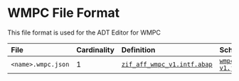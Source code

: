 # WMPC File Format
This file format is used for the ADT Editor for WMPC

File | Cardinality | Definition | Schema | Example
:--- | :---  | :--- | :--- | :---
`<name>.wmpc.json` | 1 | [`zif_aff_wmpc_v1.intf.abap`](./type/zif_aff_wmpc_v1.intf.abap) | [`wmpc-v1.json`](./wmpc-v1.json) | [`zwmpc_test_home.wmpc.json`](./examples/zwmpc_test_home.wmpc.json)
